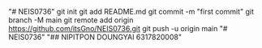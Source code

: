 "# NEIS0736"  git init git add README.md git commit -m "first commit" git branch -M main git remote add origin https://github.com/itsGno/NEIS0736.git git push -u origin main
"# NEIS0736" 
"## NIPITPON DOUNGYAI 6317820008"  
